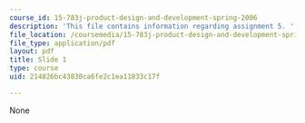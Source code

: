 ```yaml
---
course_id: 15-783j-product-design-and-development-spring-2006
description: 'This file contains information regarding assignment 5. '
file_location: /coursemedia/15-783j-product-design-and-development-spring-2006/214826bc43830ca6fe2c1ea11833c17f_sample_assignm_5.pdf
file_type: application/pdf
layout: pdf
title: Slide 1
type: course
uid: 214826bc43830ca6fe2c1ea11833c17f

---
```

None